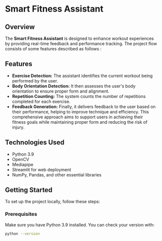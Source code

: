 # Smart Fitness Assistant

## Overview
The **Smart Fitness Assistant** is designed to enhance workout experiences by providing real-time feedback and performance tracking. The project flow consists of some features described as follows :

## Features
- **Exercise Detection:** The assistant identifies the current workout being performed by the user.
- **Body Orientation Detection:** It then assesses the user's body orientation to ensure proper form and alignment.
- **Repetition Counting:** The system counts the number of repetitions completed for each exercise.
- **Feedback Generation:** Finally, it delivers feedback to the user based on their performance, helping to improve technique and efficiency.
This comprehensive approach aims to support users in achieving their fitness goals while maintaining proper form and reducing the risk of injury.

## Technologies Used
- Python 3.9
- OpenCV
- Mediapipe
- Streamlit for web deployment
- NumPy, Pandas, and other essential libraries

## Getting Started
To set up the project locally, follow these steps:

### Prerequisites
Make sure you have Python 3.9 installed. You can check your version with:
```bash
python --version
